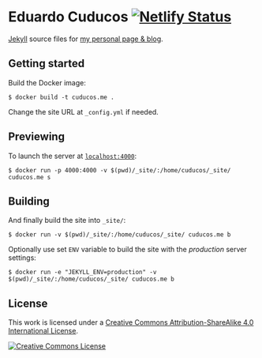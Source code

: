 # Eduardo Cuducos [![Netlify Status](https://api.netlify.com/api/v1/badges/34646b4a-cbca-4f0d-8db9-b7ecfb359e91/deploy-status)](https://app.netlify.com/sites/cuducos/deploys)

[Jekyll](https://jekyllrb.com) source files for [my personal page & blog](https://cuducos.me).

## Getting started

Build the Docker image:

```console
$ docker build -t cuducos.me .
```

Change the site URL at `_config.yml` if needed.

## Previewing

To launch the server at [`localhost:4000`](http://localhost:4000):

```console
$ docker run -p 4000:4000 -v $(pwd)/_site/:/home/cuducos/_site/ cuducos.me s
```

## Building

And finally build the site into `_site/`:

```console
$ docker run -v $(pwd)/_site/:/home/cuducos/_site/ cuducos.me b
```

Optionally use set `ENV` variable to build the site with the _production_ server settings:

```console
$ docker run -e "JEKYLL_ENV=production" -v $(pwd)/_site/:/home/cuducos/_site/ cuducos.me b
```

## License

This work is licensed under a [Creative Commons Attribution-ShareAlike 4.0 International License](http://creativecommons.org/licenses/by-sa/4.0/).

[![Creative Commons License](https://i.creativecommons.org/l/by-sa/4.0/88x31.png)](http://creativecommons.org/licenses/by-sa/4.0/)
